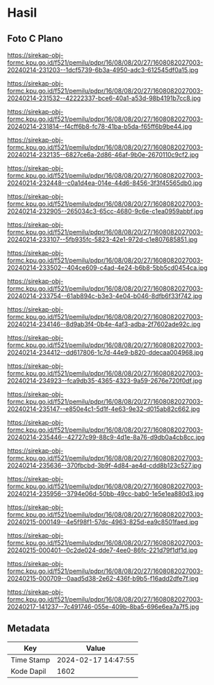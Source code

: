 # Hasil

## Foto C Plano

https://sirekap-obj-formc.kpu.go.id/f521/pemilu/pdpr/16/08/08/20/27/1608082027003-20240214-231203--1dcf5739-6b3a-4950-adc3-612545df0a15.jpg

https://sirekap-obj-formc.kpu.go.id/f521/pemilu/pdpr/16/08/08/20/27/1608082027003-20240214-231532--42222337-bce6-40a1-a53d-98b4191b7cc8.jpg

https://sirekap-obj-formc.kpu.go.id/f521/pemilu/pdpr/16/08/08/20/27/1608082027003-20240214-231814--f4cff6b8-fc78-41ba-b5da-f65ff6b9be44.jpg

https://sirekap-obj-formc.kpu.go.id/f521/pemilu/pdpr/16/08/08/20/27/1608082027003-20240214-232135--6827ce6a-2d86-46af-9b0e-2670110c9cf2.jpg

https://sirekap-obj-formc.kpu.go.id/f521/pemilu/pdpr/16/08/08/20/27/1608082027003-20240214-232448--c0a1d4ea-014e-44d6-8456-3f3f45565db0.jpg

https://sirekap-obj-formc.kpu.go.id/f521/pemilu/pdpr/16/08/08/20/27/1608082027003-20240214-232905--265034c3-65cc-4680-9c6e-c1ea0959abbf.jpg

https://sirekap-obj-formc.kpu.go.id/f521/pemilu/pdpr/16/08/08/20/27/1608082027003-20240214-233107--5fb935fc-5823-42e1-972d-c1e807685851.jpg

https://sirekap-obj-formc.kpu.go.id/f521/pemilu/pdpr/16/08/08/20/27/1608082027003-20240214-233502--404ce609-c4ad-4e24-b6b8-5bb5cd0454ca.jpg

https://sirekap-obj-formc.kpu.go.id/f521/pemilu/pdpr/16/08/08/20/27/1608082027003-20240214-233754--61ab894c-b3e3-4e04-b046-8dfb6f33f742.jpg

https://sirekap-obj-formc.kpu.go.id/f521/pemilu/pdpr/16/08/08/20/27/1608082027003-20240214-234146--8d9ab3f4-0b4e-4af3-adba-2f7602ade92c.jpg

https://sirekap-obj-formc.kpu.go.id/f521/pemilu/pdpr/16/08/08/20/27/1608082027003-20240214-234412--dd617806-1c7d-44e9-b820-ddecaa004968.jpg

https://sirekap-obj-formc.kpu.go.id/f521/pemilu/pdpr/16/08/08/20/27/1608082027003-20240214-234923--fca9db35-4365-4323-9a59-2676e720f0df.jpg

https://sirekap-obj-formc.kpu.go.id/f521/pemilu/pdpr/16/08/08/20/27/1608082027003-20240214-235147--e850e4c1-5d1f-4e63-9e32-d015ab82c662.jpg

https://sirekap-obj-formc.kpu.go.id/f521/pemilu/pdpr/16/08/08/20/27/1608082027003-20240214-235446--42727c99-88c9-4d1e-8a76-d9db0a4cb8cc.jpg

https://sirekap-obj-formc.kpu.go.id/f521/pemilu/pdpr/16/08/08/20/27/1608082027003-20240214-235636--370fbcbd-3b9f-4d84-ae4d-cdd8b123c527.jpg

https://sirekap-obj-formc.kpu.go.id/f521/pemilu/pdpr/16/08/08/20/27/1608082027003-20240214-235956--3794e06d-50bb-49cc-bab0-1e5e1ea880d3.jpg

https://sirekap-obj-formc.kpu.go.id/f521/pemilu/pdpr/16/08/08/20/27/1608082027003-20240215-000149--4e5f98f1-57dc-4963-825d-ea9c8501faed.jpg

https://sirekap-obj-formc.kpu.go.id/f521/pemilu/pdpr/16/08/08/20/27/1608082027003-20240215-000401--0c2de024-dde7-4ee0-86fc-221d79f1df1d.jpg

https://sirekap-obj-formc.kpu.go.id/f521/pemilu/pdpr/16/08/08/20/27/1608082027003-20240215-000709--0aad5d38-2e62-436f-b9b5-f16add2dfe7f.jpg

https://sirekap-obj-formc.kpu.go.id/f521/pemilu/pdpr/16/08/08/20/27/1608082027003-20240217-141237--7c491746-055e-409b-8ba5-696e6ea7a7f5.jpg


## Metadata

| Key        | Value               |
| ---------- | ------------------- |
| Time Stamp | 2024-02-17 14:47:55 |
| Kode Dapil | 1602                |



